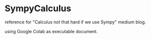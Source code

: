 # SympyCalculus
reference for "Calculus not that hard if we use Sympy" medium blog.

using Google Colab as executable document.
